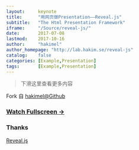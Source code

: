 ```yaml
---
layout:     keynote
title:      "用网页做Presentation——Reveal.js"
subtitle:   "The Html Presentation Framework"
iframe:     "/Source/reveal-js/"
date:       2017-07-08
lastmod:    2017-10-16
author:     "hakimel"
author_homepage: "http://lab.hakim.se/reveal-js"
catalog:    false
categories: [Example,Presentation]
tags:       [Example,Presentation]          
---
```



> 下滑这里查看更多内容

Fork 自 [hakimel@Github](https://github.com/hakimel/reveal-js)


### [Watch Fullscreen →](/Source/reveal-js/)


### Thanks

[Reveal.js](http://lab.hakim.se/reveal-js)
